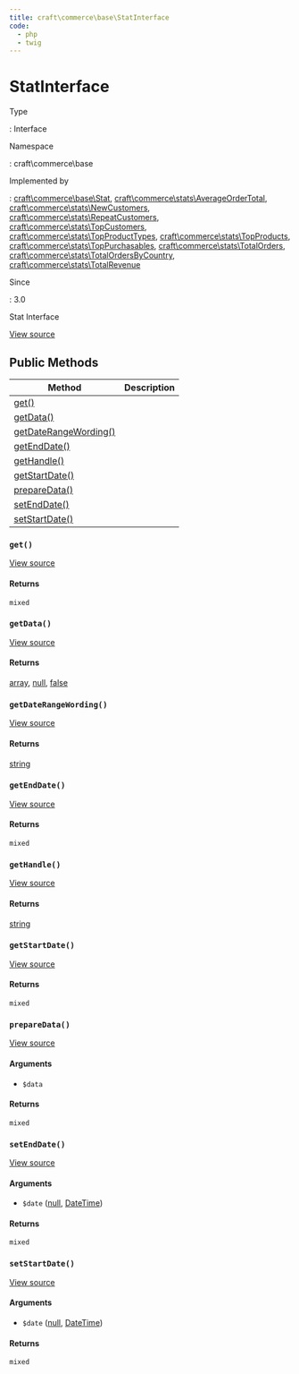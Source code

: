 ```yaml
---
title: craft\commerce\base\StatInterface
code:
  - php
  - twig
---
```


# StatInterface

Type

:   Interface

Namespace

:   craft\commerce\base

Implemented by

:   [craft\commerce\base\Stat](craft-commerce-base-stat.md), [craft\commerce\stats\AverageOrderTotal](craft-commerce-stats-averageordertotal.md), [craft\commerce\stats\NewCustomers](craft-commerce-stats-newcustomers.md), [craft\commerce\stats\RepeatCustomers](craft-commerce-stats-repeatcustomers.md), [craft\commerce\stats\TopCustomers](craft-commerce-stats-topcustomers.md), [craft\commerce\stats\TopProductTypes](craft-commerce-stats-topproducttypes.md), [craft\commerce\stats\TopProducts](craft-commerce-stats-topproducts.md), [craft\commerce\stats\TopPurchasables](craft-commerce-stats-toppurchasables.md), [craft\commerce\stats\TotalOrders](craft-commerce-stats-totalorders.md), [craft\commerce\stats\TotalOrdersByCountry](craft-commerce-stats-totalordersbycountry.md), [craft\commerce\stats\TotalRevenue](craft-commerce-stats-totalrevenue.md)

Since

:   3.0



Stat Interface





[View source](https://github.com/craftcms/commerce/blob/master/src/base/StatInterface.php)






## Public Methods

| Method                                                                                   | Description
| ---------------------------------------------------------------------------------------- | -----------
| [get()](craft-commerce-base-statinterface.md#method-get)                                 |
| [getData()](craft-commerce-base-statinterface.md#method-getdata)                         |
| [getDateRangeWording()](craft-commerce-base-statinterface.md#method-getdaterangewording) |
| [getEndDate()](craft-commerce-base-statinterface.md#method-getenddate)                   |
| [getHandle()](craft-commerce-base-statinterface.md#method-gethandle)                     |
| [getStartDate()](craft-commerce-base-statinterface.md#method-getstartdate)               |
| [prepareData()](craft-commerce-base-statinterface.md#method-preparedata)                 |
| [setEndDate()](craft-commerce-base-statinterface.md#method-setenddate)                   |
| [setStartDate()](craft-commerce-base-statinterface.md#method-setstartdate)               |

### `get()`










[View source](https://github.com/craftcms/commerce/blob/master/src/base/StatInterface.php#L69)



#### Returns

`mixed`



### `getData()`










[View source](https://github.com/craftcms/commerce/blob/master/src/base/StatInterface.php#L74)



#### Returns

[array](http://php.net/language.types.array), [null](http://php.net/language.types.null), [false](http://php.net/language.types.boolean)



### `getDateRangeWording()`










[View source](https://github.com/craftcms/commerce/blob/master/src/base/StatInterface.php#L107)



#### Returns

[string](http://php.net/language.types.string)



### `getEndDate()`










[View source](https://github.com/craftcms/commerce/blob/master/src/base/StatInterface.php#L84)



#### Returns

`mixed`



### `getHandle()`










[View source](https://github.com/craftcms/commerce/blob/master/src/base/StatInterface.php#L64)



#### Returns

[string](http://php.net/language.types.string)



### `getStartDate()`










[View source](https://github.com/craftcms/commerce/blob/master/src/base/StatInterface.php#L79)



#### Returns

`mixed`



### `prepareData()`










[View source](https://github.com/craftcms/commerce/blob/master/src/base/StatInterface.php#L102)


#### Arguments

- `$data`

#### Returns

`mixed`



### `setEndDate()`










[View source](https://github.com/craftcms/commerce/blob/master/src/base/StatInterface.php#L96)


#### Arguments

- `$date` ([null](http://php.net/language.types.null), [DateTime](http://php.net/class.datetime))

#### Returns

`mixed`



### `setStartDate()`










[View source](https://github.com/craftcms/commerce/blob/master/src/base/StatInterface.php#L90)


#### Arguments

- `$date` ([null](http://php.net/language.types.null), [DateTime](http://php.net/class.datetime))

#### Returns

`mixed`









